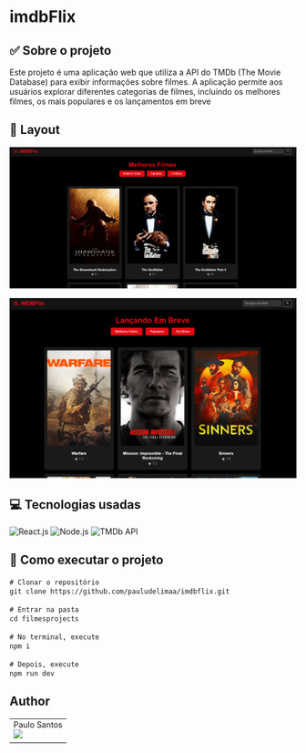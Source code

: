 # imdbFlix

## ✅ Sobre o projeto

Este projeto é uma aplicação web que utiliza a API do TMDb (The Movie Database) para exibir informações sobre filmes. A aplicação permite aos usuários explorar diferentes categorias de filmes, incluindo os melhores filmes, os mais populares e os lançamentos em breve

## 🔗 Layout
![image](https://github.com/pauludelimaa/imdbflix/blob/main/imdbflixprint.png)

![image](https://github.com/pauludelimaa/imdbflix/blob/main/lancandoembreve.png)


## 💻 Tecnologias usadas

![React.js](https://img.shields.io/badge/-React.js-0D1117?style=for-the-badge&logo=react&logoColor=61DAFB&labelColor=0D1117)
![Node.js](https://img.shields.io/badge/-Node.js-0D1117?style=for-the-badge&logo=node.js&logoColor=339933&labelColor=0D1117)
![TMDb API](https://img.shields.io/badge/TMDb_API-000000?style=for-the-badge&logo=tmdb&logoColor=03A9F4&labelColor=000000)



## 📌 Como executar o projeto

```
# Clonar o repositório
git clone https://github.com/pauludelimaa/imdbflix.git

# Entrar na pasta
cd filmesprojects

# No terminal, execute 
npm i

# Depois, execute 
npm run dev

```
## Author

<table>
  <tr>
    <td>
      Paulo Santos<br>
      <a href="https://www.linkedin.com/in/paulo-a-santos-60ab17312/" target="_blank">
        <img src="https://img.shields.io/badge/LinkedIn-0077B5?style=for-the-badge&logo=linkedin&logoColor=white" target="_blank">
      </a>
    </td>
    
</table>
